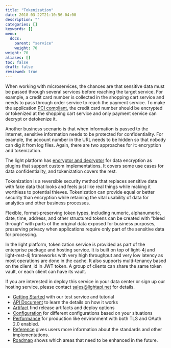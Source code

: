 ```yaml
---
title: "Tokenization"
date: 2018-03-22T21:10:56-04:00
description: ""
categories: []
keywords: []
menu:
  docs:
    parent: "service"
    weight: 70
weight: 70
aliases: []
toc: false
draft: false
reviewed: true
---
```


When working with microservices, the chances are that sensitive data must be passed through several services before reaching the target service. For example, a credit card number is collected in the shopping cart service and needs to pass through order service to reach the payment service. To make the application [PCI compliant][], the credit card number should be encrypted or tokenized at the shopping cart service and only payment service can decrypt or detokenize it. 

Another business scenario is that when information is passed to the Internet, sensitive information needs to be protected for confidentiality. For example, the account number in the URL needs to be hidden so that nobody can dig it from log files. Again, there are two approaches for it: encryption and tokenization. 

The light platform has [encryptor and decryptor][] for data encryption as plugins that support custom implementations. It covers some use cases for data confidentiality, and tokenization covers the rest. 

Tokenization is a reversible security method that replaces sensitive data with fake data that looks and feels just like real things while making it worthless to potential thieves. Tokenization can provide equal or better security than encryption while retaining the vital usability of data for analytics and other business processes.

Flexible, format-preserving token types, including numeric, alphanumeric, date, time, address, and other structured tokens can be created with “bleed through” with parts of the original data exposed for business purposes, preserving privacy when applications require only part of the sensitive data for processing.

In the light platform, tokenization service is provided as part of the enterprise package and hosting service. It is built on top of light-4j and light-rest-4j frameworks with very high throughput and very low latency as most operations are done in the cache. It also supports multi-tenancy based on the client_id in JWT token. A group of clients can share the same token vault, or each client can have its vault. 

If you are interested in deploy this service in your data center or sign up our hosting service, please contact sales@lightapi.net for details. 


* [Getting Started][] with our test service and tutorial
* [API Document] to learn the details on how it works
* [Artifact][] find release artifacts and deploy options
* [Configuration][] for different configurations based on your situations
* [Performance][] for production like environment with both TLS and OAuth 2.0 enabled.
* [Reference][] gives users more information about the standards and other implementations. 
* [Roadmap][] shows which areas that need to be enhanced in the future.  

[PCI compliant]: http://www.onlinetech.com/resources/references/what-is-pci-compliance
[encryptor and decryptor]: /concern/decryptor/
[Getting Started]: /service/tokenization/getting-started/
[Artifact]: /service/tokenization/artifact/
[Configuration]: /service/tokenization/configuration/
[API Document]: /service/tokenization/document/
[Performance]: /service/tokenization/performance/
[Reference]: /service/tokenization/reference/
[Roadmap]: /service/tokenization/roadmap/
